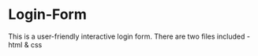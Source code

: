 # Login-Form
This is a user-friendly interactive login form. There are two files included - html & css
